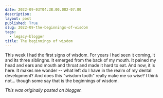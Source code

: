 ```yaml
---
date: 2022-09-03T04:38:00.002-07:00
description: 
layout: post
published: True
slug: 2022-09-the-beginnings-of-wisdom
tags:
  - legacy-blogger
title: The beginnings of wisdom
---
```



This week I had the first signs of wisdom. For years I had seen it coming, it and its three siblingns. It emerged from the back of my mouth. It pained my head and ears and mouth and throat and made it hard to eat. And now, it is here. It makes me wonder -- what left do I have in the realm of my dental development? And does this "wisdom tooth" really make me so wise? I think not... though some say that is the beginnings of wisdom.  

*This was originally posted on blogger.*
